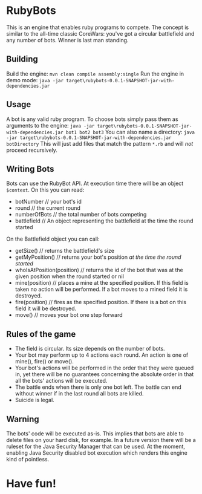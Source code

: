 # RubyBots
This is an engine that enables ruby programs to compete. The concept is similar to the all-time classic CoreWars: you've got a circular battlefield and any number of bots. Winner is last man standing.

## Building
Build the engine: `mvn clean compile assembly:single`
Run the engine in demo mode: `java -jar target\rubybots-0.0.1-SNAPSHOT-jar-with-dependencies.jar`

## Usage
A bot is any valid ruby program. To choose bots simply pass them as arguments to the engine:
`java -jar target\rubybots-0.0.1-SNAPSHOT-jar-with-dependencies.jar bot1 bot2 bot3`
You can also name a directory:
`java -jar target\rubybots-0.0.1-SNAPSHOT-jar-with-dependencies.jar botDirectory`
This will just add files that match the pattern `*.rb` and will *not* proceed recursively.

## Writing Bots
Bots can use the RubyBot API. At execution time there will be an object `$context`. On this you can read:
+ botNumber // your bot's id
+ round // the current round
+ numberOfBots // the total number of bots competing
+ battlefield // An object representing the battlefield at the time the round started

On the Battlefield object you can call:
+ getSize() // returns the battlefield's size
+ getMyPosition() // returns your bot's position *at the time the round started*
+ whoIsAtPosition(position) // returns the id of the bot that was at the given position when the round started or nil
+ mine(position) // places a mine at the specified position. If this field is taken no action will be performed. If a bot moves to a mined field it is destroyed.
+ fire(position) // fires as the specified position. If there is a bot on this field it will be destroyed.
+ move() // moves your bot one step forward

## Rules of the game
+ The field is circular. Its size depends on the number of bots.
+ Your bot may perform up to 4 actions each round. An action is one of mine(), fire() or move().
+ Your bot's actions will be performed in the order that they were queued in, yet there will be no guarantees concerning the absolute order in that all the bots' actions will be executed.
+ The battle ends when there is only one bot left. The battle can end without winner if in the last round all bots are killed.
+ Suicide is legal.

## Warning
The bots' code will be executed as-is. This implies that bots are able to delete files on your hard disk, for example.
In a future version there will be a ruleset for the Java Security Manager that can be used. At the moment, enabling Java Security disabled bot execution which renders this engine kind of pointless.

# Have fun!